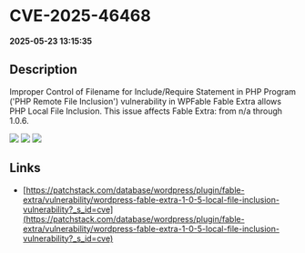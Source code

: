 # CVE-2025-46468

**2025-05-23 13:15:35**

## Description
Improper Control of Filename for Include/Require Statement in PHP Program ('PHP Remote File Inclusion') vulnerability in WPFable Fable Extra allows PHP Local File Inclusion. This issue affects Fable Extra: from n/a through 1.0.6.

![](https://img.shields.io/static/v1?label=Score&message=9.8&color=red)
![](https://img.shields.io/static/v1?label=Severity&message=CRITICAL&color=red)
![](https://img.shields.io/static/v1?label=CWE&message=RFI&color=green)

## Links
- [https://patchstack.com/database/wordpress/plugin/fable-extra/vulnerability/wordpress-fable-extra-1-0-5-local-file-inclusion-vulnerability?_s_id=cve](https://patchstack.com/database/wordpress/plugin/fable-extra/vulnerability/wordpress-fable-extra-1-0-5-local-file-inclusion-vulnerability?_s_id=cve)

